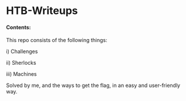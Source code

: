 # HTB-Writeups

#### Contents:
This repo consists of the following things:

i) Challenges

ii) Sherlocks

iii) Machines

Solved by me, and the ways to get the flag, in an easy and user-friendly way.
